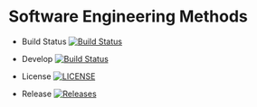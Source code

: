 # Software Engineering Methods

- Build Status [![Build Status](https://travis-ci.com/heinsetswe/group-2.svg?branch=master)](https://travis-ci.com/heinsetswe/group-2)

- Develop  [![Build Status](https://travis-ci.com/heinsetswe/group-2.svg?branch=develop)](https://travis-ci.com/heinsetswe/group-2)

- License [![LICENSE](https://img.shields.io/github/license/heinsetswe/group-2.svg?style=flat-square)](https://github.com/heinsetswe/group-2/blob/master/LICENSE)

- Release [![Releases](https://img.shields.io/github/release/heinsetswe/group-2/all.svg?style=flat-square)](https://github.com/heinsetswe/group-2/releases)
